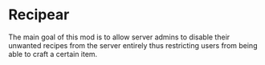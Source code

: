 Recipear
==========

The main goal of this mod is to allow server admins to disable their unwanted recipes from the server entirely thus restricting users from being able to craft a certain item.